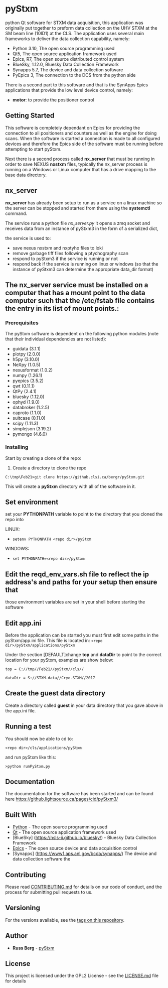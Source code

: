 # pyStxm
python Qt software for STXM data acquisition, this application was originally put together to preform data collection 
on the UHV STXM at the SM beam line (10ID1) at the CLS. The application uses several main frameworks to deliver the 
data collection capability, namely:
 
* Python 3.10, The open source programming used
* Qt5, The open source application framework used
* Epics, R7, The open source distributed control system
* BlueSky, 1.12.0, Bluesky Data Collection Framework 
* Synapps 5.7, The device and data collection software
* PyEpics 3, The connection to the DCS from the python side


There is a second part to this software and that is the SynApps Epics applications that provide the low level device 
control, namely:
	
- **motor**: to provide the positioner control


## Getting Started

This software is completely dependant on Epics for providing the connection to all positioners and counters as well as 
the engine for doing scans. When the software is started a connection is made to all configured devices and therefore 
the Epics side of the software must be running before attempting to start pyStxm.

Next there is a second process called **nx_server** that must be running in order to save NEXUS **nxstxm** files, 
typically the nx_server process is running on a Windows or Linux computer that has a drive mapping to the base data 
directory.

## nx_server

**nx_server** has already been setup to run as a service on a linux machine so the server can be stopped and started from 
there
using the **systemctl** command.

The service runs a python file _nx_server.py_
it opens a zmq socket and receives data from an instance of pyStxm3 
in the form of a serialized dict, 

the service is used to:
- save nexus nxstxm and nxptyho files to loki
- remove garbage tiff files following a ptychography scan
- respond to pyStxm3 if the service is running or not
- respond back if the service is running on linux or windows
  (so that the instance of pyStxm3 can determine the appropriate data_dir format)

The nx_server service must be installed on a computer that 
has a mount point to the data computer such that the /etc/fstab file contains the entry in its list of mount points.:
--------------------------------------
### Prerequisites

The pyStxm software is dependent on the following python modules (note that their individual dependencies are not listed):

 - guidata (3.1.1)
 - plotpy (2.0.0) 
 - h5py (3.10.0)
 - NeXpy (1.0.5)
 - nexusformat (1.0.2)
 - numpy (1.26.1)
 - pyepics (3.5.2)
 - qwt (0.11.1)
 - QtPy (2.4.1)
 - bluesky (1.12.0)
 - ophyd (1.9.0)
 - databroker (1.2.5)
 - caproto (1.1.0)
 - suitcase (0.11.0)
 - scipy (1.11.3)
 - simplejson (3.19.2)
 - pymongo (4.6.0)


### Installing

Start by creating a clone of the repo:

1. Create a directory to clone the repo

```C:\tmp\Feb21>git clone https://github.clsi.ca/bergr/pyStxm.git```

This will create a **pyStxm** directory with all of the software in it.

## Set environment 

set your **PYTHONPATH** variable to point to the directory that you  cloned the repo into


LINUX:

 - ```setenv PYTHONPATH <repo dir>/pyStxm```

WINDOWS:

- ```set PYTHONPATH=<repo dir>/pyStxm```

## Edit the reqd_env_vars.sh file to reflect the ip address's and paths for your setup then ensure that
those environment variables are set in your shell before starting the software

## Edit app.ini
Before the application can be started you must first edit some paths in the pyStxm/app.ini file.
This file is located in:
```<repo dir>/pyStxm/applications/pyStxm```

Under the section [DEFAULT]change **top** and **dataDir** to point to the correct location for your pyStxm, examples are show below:

```top = C://tmp//Feb21//pyStxm//cls//```

```dataDir = S://STXM-data//Cryo-STXM//2017```


## Create the guest data directory

Create a directory called **guest** in your data directory that you gave above in the app.ini file.

## Running a test 

You should now be able to cd to:

```<repo dir>/cls/applications/pyStxm```

and run pyStxm like this:

```>python runPyStxm.py```

## Documentation

The documentation for the software has been started and can be found here https://github.lightsource.ca/pages/cid/pyStxm3/

## Built With

* [Python](https://www.python.org/) - The open source programming used
* [Qt](https://www.qt.io/) - The open source application framework used
* [BlueSky] (https://nsls-ii.github.io/bluesky/) - Bluesky Data Collection Framework
* [Epics](http://www.aps.anl.gov/epics/) - The open source device and data acquisition control
* [Synapps] (https://www1.aps.anl.gov/bcda/synapps/) The device and data collection software the 


## Contributing

Please read [CONTRIBUTING.md](https://gist.github.com/PurpleBooth/b24679402957c63ec426) for details on our code of conduct, and the process for submitting pull requests to us.

## Versioning

For the versions available, see the [tags on this repository](https://github.com/your/project/tags). 

## Author

* **Russ Berg** -  [pyStxm](https://github.clsi.ca/bergr/pyStxm)



## License

This project is licensed under the GPL2 License - see the [LICENSE.md](LICENSE.md) file for details







